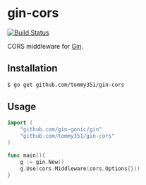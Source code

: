 # gin-cors

[![Build Status](https://travis-ci.org/tommy351/gin-cors.svg?branch=master)](https://travis-ci.org/tommy351/gin-cors)

CORS middleware for [Gin].

## Installation

``` bash
$ go get github.com/tommy351/gin-cors
```

## Usage

``` go
import (
    "github.com/gin-gonic/gin"
    "github.com/tommy351/gin-cors"
)

func main(){
    g := gin.New()
    g.Use(cors.Middleware(cors.Options{}))
}
```

[Gin]: http://gin-gonic.github.io/gin/
